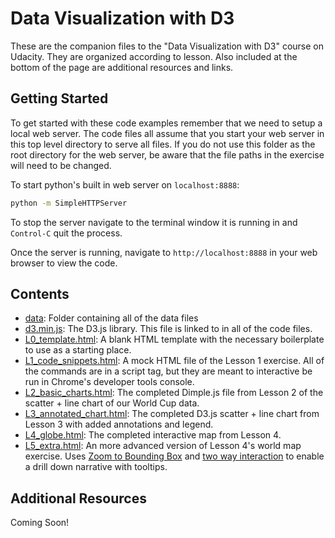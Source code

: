 # Data Visualization with D3

These are the companion files to the "Data Visualization with D3" course on Udacity.  They are organized according to lesson.  Also included at the bottom of the page are additional resources and links.

## Getting Started

To get started with these code examples remember that we need to setup a local web server.  The code files all assume that you start your web server in this top level directory to serve all files.  If you do not use this folder as the root directory for the web server, be aware that the file paths in the exercise will need to be changed.

To start python's built in web server on `localhost:8888`:

```bash
python -m SimpleHTTPServer
```

To stop the server navigate to the terminal window it is running in and `Control-C` quit the process.

Once the server is running, navigate to `http://localhost:8888` in your web browser to view the code.

## Contents

* [data](data): Folder containing all of the data files
* [d3.min.js](d3.min.js): The D3.js library.  This file is linked to in all of the code files.
* [L0_template.html](L0_template.html): A blank HTML template with the necessary boilerplate to use as a starting place.
* [L1_code_snippets.html](L1_code_snippets.html): A mock HTML file of the Lesson 1 exercise.  All of the commands are in a script tag, but they are meant to interactive be run in Chrome's developer tools console.
* [L2_basic_charts.html](L2_basic_charts.html): The completed Dimple.js file from Lesson 2 of the scatter + line chart of our World Cup data.
* [L3_annotated_chart.html](L3_annotated_chart.html): The completed D3.js scatter + line chart from Lesson 3 with added annotations and legend.
* [L4_globe.html](L4_globe.html): The completed interactive map from Lesson 4.
* [L5_extra.html](L5_extra.html): An more advanced version of Lesson 4's world map exercise.  Uses [Zoom to Bounding Box](http://bl.ocks.org/mbostock/9656675) and [two way interaction](http://stackoverflow.com/a/11211391) to enable a drill down narrative with tooltips. 

## Additional Resources

Coming Soon!
